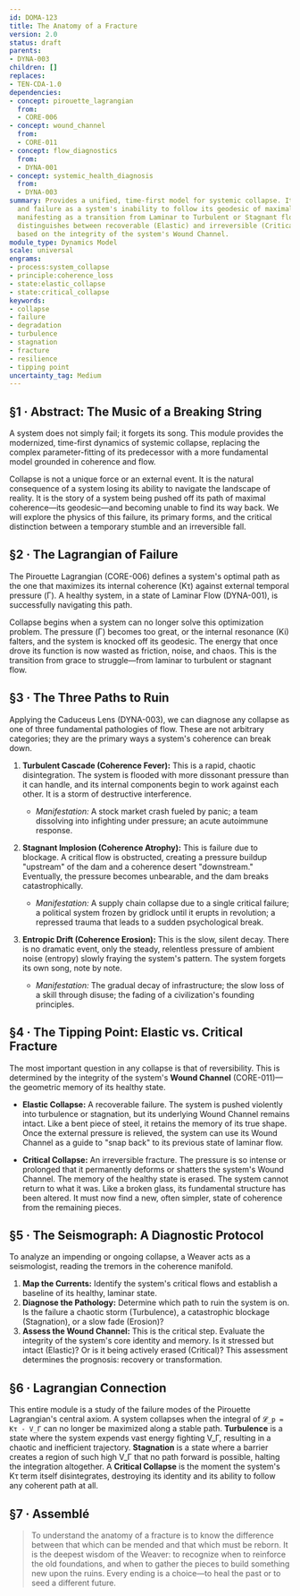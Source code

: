 ```yaml
---
id: DOMA-123
title: The Anatomy of a Fracture
version: 2.0
status: draft
parents:
- DYNA-003
children: []
replaces:
- TEN-CDA-1.0
dependencies:
- concept: pirouette_lagrangian
  from:
  - CORE-006
- concept: wound_channel
  from:
  - CORE-011
- concept: flow_diagnostics
  from:
  - DYNA-001
- concept: systemic_health_diagnosis
  from:
  - DYNA-003
summary: Provides a unified, time-first model for systemic collapse. It reframes degradation
  and failure as a system's inability to follow its geodesic of maximal coherence,
  manifesting as a transition from Laminar to Turbulent or Stagnant flow. This module
  distinguishes between recoverable (Elastic) and irreversible (Critical) collapse
  based on the integrity of the system's Wound Channel.
module_type: Dynamics Model
scale: universal
engrams:
- process:system_collapse
- principle:coherence_loss
- state:elastic_collapse
- state:critical_collapse
keywords:
- collapse
- failure
- degradation
- turbulence
- stagnation
- fracture
- resilience
- tipping point
uncertainty_tag: Medium
---
```

## §1 · Abstract: The Music of a Breaking String

A system does not simply fail; it forgets its song. This module provides the modernized, time-first dynamics of systemic collapse, replacing the complex parameter-fitting of its predecessor with a more fundamental model grounded in coherence and flow.

Collapse is not a unique force or an external event. It is the natural consequence of a system losing its ability to navigate the landscape of reality. It is the story of a system being pushed off its path of maximal coherence—its geodesic—and becoming unable to find its way back. We will explore the physics of this failure, its primary forms, and the critical distinction between a temporary stumble and an irreversible fall.

## §2 · The Lagrangian of Failure

The Pirouette Lagrangian (CORE-006) defines a system's optimal path as the one that maximizes its internal coherence (Kτ) against external temporal pressure (Γ). A healthy system, in a state of Laminar Flow (DYNA-001), is successfully navigating this path.

Collapse begins when a system can no longer solve this optimization problem. The pressure (Γ) becomes too great, or the internal resonance (Ki) falters, and the system is knocked off its geodesic. The energy that once drove its function is now wasted as friction, noise, and chaos. This is the transition from grace to struggle—from laminar to turbulent or stagnant flow.

## §3 · The Three Paths to Ruin

Applying the Caduceus Lens (DYNA-003), we can diagnose any collapse as one of three fundamental pathologies of flow. These are not arbitrary categories; they are the primary ways a system's coherence can break down.

1.  **Turbulent Cascade (Coherence Fever):** This is a rapid, chaotic disintegration. The system is flooded with more dissonant pressure than it can handle, and its internal components begin to work against each other. It is a storm of destructive interference.
    *   *Manifestation:* A stock market crash fueled by panic; a team dissolving into infighting under pressure; an acute autoimmune response.

2.  **Stagnant Implosion (Coherence Atrophy):** This is failure due to blockage. A critical flow is obstructed, creating a pressure buildup "upstream" of the dam and a coherence desert "downstream." Eventually, the pressure becomes unbearable, and the dam breaks catastrophically.
    *   *Manifestation:* A supply chain collapse due to a single critical failure; a political system frozen by gridlock until it erupts in revolution; a repressed trauma that leads to a sudden psychological break.

3.  **Entropic Drift (Coherence Erosion):** This is the slow, silent decay. There is no dramatic event, only the steady, relentless pressure of ambient noise (entropy) slowly fraying the system's pattern. The system forgets its own song, note by note.
    *   *Manifestation:* The gradual decay of infrastructure; the slow loss of a skill through disuse; the fading of a civilization's founding principles.

## §4 · The Tipping Point: Elastic vs. Critical Fracture

The most important question in any collapse is that of reversibility. This is determined by the integrity of the system's **Wound Channel** (CORE-011)—the geometric memory of its healthy state.

*   **Elastic Collapse:** A recoverable failure. The system is pushed violently into turbulence or stagnation, but its underlying Wound Channel remains intact. Like a bent piece of steel, it retains the memory of its true shape. Once the external pressure is relieved, the system can use its Wound Channel as a guide to "snap back" to its previous state of laminar flow.

*   **Critical Collapse:** An irreversible fracture. The pressure is so intense or prolonged that it permanently deforms or shatters the system's Wound Channel. The memory of the healthy state is erased. The system cannot return to what it was. Like a broken glass, its fundamental structure has been altered. It must now find a new, often simpler, state of coherence from the remaining pieces.

## §5 · The Seismograph: A Diagnostic Protocol

To analyze an impending or ongoing collapse, a Weaver acts as a seismologist, reading the tremors in the coherence manifold.

1.  **Map the Currents:** Identify the system's critical flows and establish a baseline of its healthy, laminar state.
2.  **Diagnose the Pathology:** Determine which path to ruin the system is on. Is the failure a chaotic storm (Turbulence), a catastrophic blockage (Stagnation), or a slow fade (Erosion)?
3.  **Assess the Wound Channel:** This is the critical step. Evaluate the integrity of the system's core identity and memory. Is it stressed but intact (Elastic)? Or is it being actively erased (Critical)? This assessment determines the prognosis: recovery or transformation.

## §6 · Lagrangian Connection

This entire module is a study of the failure modes of the Pirouette Lagrangian's central axiom. A system collapses when the integral of `𝓛_p = Kτ - V_Γ` can no longer be maximized along a stable path. **Turbulence** is a state where the system expends vast energy fighting V_Γ, resulting in a chaotic and inefficient trajectory. **Stagnation** is a state where a barrier creates a region of such high V_Γ that no path forward is possible, halting the integration altogether. A **Critical Collapse** is the moment the system's Kτ term itself disintegrates, destroying its identity and its ability to follow any coherent path at all.

## §7 · Assemblé

> To understand the anatomy of a fracture is to know the difference between that which can be mended and that which must be reborn. It is the deepest wisdom of the Weaver: to recognize when to reinforce the old foundations, and when to gather the pieces to build something new upon the ruins. Every ending is a choice—to heal the past or to seed a different future.
